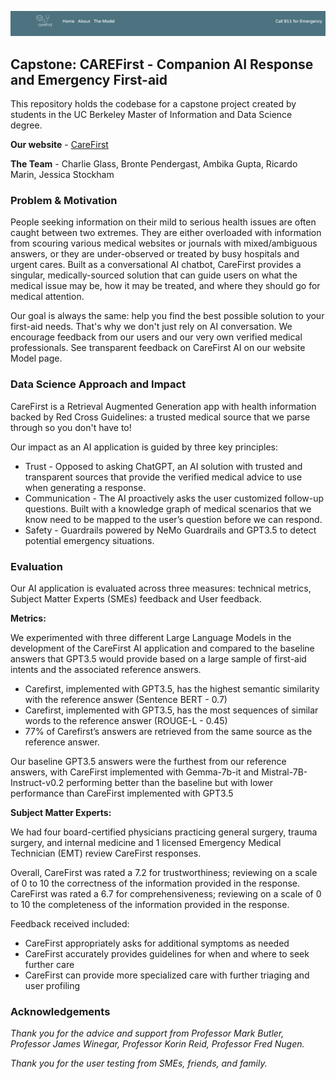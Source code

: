 ![logo](carefirst/experiments/02_demos/images/carefirst_banner.png "CareFirst")

## Capstone: CAREFirst - Companion AI Response and Emergency First-aid

This repository holds the codebase for a capstone project created by students in the UC Berkeley Master of Information and Data Science degree.

**Our website** - [CareFirst](https://rmarin.mids255.com/)

**The Team** - Charlie Glass, Bronte Pendergast, Ambika Gupta, Ricardo Marin, Jessica Stockham

### Problem & Motivation

People seeking information on their mild to serious health issues are often caught between two extremes. They are either overloaded with information from scouring various medical websites or journals with mixed/ambiguous answers, or they are under-observed or treated by busy hospitals and urgent cares. Built as a conversational AI chatbot, CareFirst provides a singular, medically-sourced solution that can guide users on what the medical issue may be, how it may be treated, and where they should go for medical attention. 

Our goal is always the same: help you find the best possible solution to your first-aid needs. That's why we don't just rely on AI conversation. We encourage feedback from our users and our very own verified medical professionals. See transparent feedback on CareFirst AI on our website Model page.

### Data Science Approach and Impact

CareFirst is a Retrieval Augmented Generation app with health information backed by Red Cross Guidelines: a trusted medical source that we parse through so you don't have to!

Our impact as an AI application is guided by three key principles:

* Trust - Opposed to asking ChatGPT, an AI solution with trusted and transparent sources that provide the verified medical advice to use when generating a response.
* Communication - The AI proactively asks the user customized follow-up questions. Built with a knowledge graph of medical scenarios that we know need to be mapped to the user’s question before we can respond.
* Safety - Guardrails powered by NeMo Guardrails and GPT3.5 to detect potential emergency situations.

### Evaluation

Our AI application is evaluated across three measures: technical metrics, Subject Matter Experts (SMEs) feedback and User feedback.

**Metrics:**

We experimented with three different Large Language Models in the development of the CareFirst AI application and compared to the baseline answers that GPT3.5 would provide based on a large sample of first-aid intents and the associated reference answers.

* Carefirst, implemented with GPT3.5, has the highest semantic similarity with the reference answer (Sentence BERT - 0.7)
* Carefirst, implemented with GPT3.5, has the most sequences of similar words to the reference answer (ROUGE-L - 0.45)
* 77% of Carefirst’s answers are retrieved from the same source as the reference answer.

Our baseline GPT3.5 answers were the furthest from our reference answers, with CareFirst implemented with Gemma-7b-it and Mistral-7B-Instruct-v0.2 performing better than the baseline but with lower performance than CareFirst implemented with GPT3.5 

**Subject Matter Experts:**

We had four board-certified physicians practicing general surgery, trauma surgery, and internal medicine and 1 licensed Emergency Medical Technician (EMT) review CareFirst responses.

Overall, CareFirst was rated a 7.2 for trustworthiness; reviewing on a scale of 0 to 10 the correctness of the information provided in the response. CareFirst was rated a 6.7 for comprehensiveness; reviewing on a scale of 0 to 10 the completeness of the information provided in the response.

Feedback received included:
* CareFirst appropriately asks for additional symptoms as needed
* CareFirst accurately provides guidelines for when and where to seek further care
* CareFirst can provide more specialized care with further triaging and user profiling

### Acknowledgements

*Thank you for the advice and support from Professor Mark Butler, Professor James Winegar, Professor Korin Reid, Professor Fred Nugen.* 

*Thank you for the user testing from SMEs, friends, and family.*